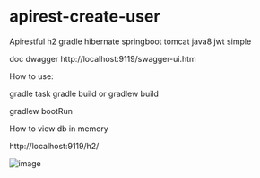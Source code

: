# apirest-create-user
Apirestful h2 gradle hibernate springboot tomcat java8 jwt simple

doc dwagger
http://localhost:9119/swagger-ui.htm


How to use:

gradle task
gradle build or gradlew build

gradlew bootRun


How to view db in memory

http://localhost:9119/h2/

![image](https://user-images.githubusercontent.com/23701946/126078202-875c9629-e5ab-40aa-90fd-a25dd1f86d64.png)

